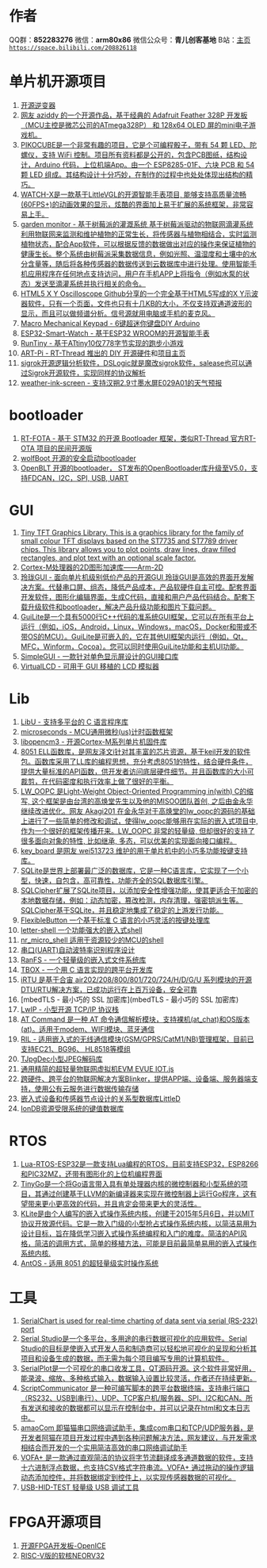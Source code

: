 ﻿# 作者
QQ群：**852283276**
微信：**arm80x86**
微信公众号：**青儿创客基地**
B站：[主页 `https://space.bilibili.com/208826118`](https://space.bilibili.com/208826118)

# 单片机开源项目
1. [开源逆变器](https://openinverter.org/wiki/Main_Page)
2. [网友 aziddy 的一个开源作品，基于经典的 Adafruit Feather 328P 开发板（MCU主控是微芯公司的ATmega328P） 和 128x64 OLED 屏的mini电子游戏机。](https://github.com/aziddy/Mini-OLED-Retro-Handheld)
3. [PIKOCUBE是一个非常有趣的项目，它是个可编程骰子，带有 54 颗 LED、陀螺仪，支持 WiFi 控制。项目所有资料都是公开的，包含PCB图纸，结构设计，Arduino 代码，上位机端App。由一个 ESP8285-01F、六块 PCB 和 54 颗 LED 组成。其结构设计十分巧妙，在制作的过程中也处处体现出结构的精巧。](https://make.quwj.com/project/214)
4. [WATCH-X是一款基于LittleVGL的开源智能手表项目, 能够支持高质量流畅(60FPS+)的动画效果的显示，炫酷的界面加上易于扩展的系统框架，非常容易上手。](https://github.com/FASTSHIFT/WatchX)
5. [garden monitor - 基于树莓派的灌溉系统 基于树莓派驱动的物联网滴灌系统利用物联网来监测和维护植物的正常生长，将传感器与植物相结合，实时监测植物状态，配合App软件，可以根据反馈的数据做出对应的操作来保证植物的健康生长。整个系统由树莓派采集数据信息，例如光照、温湿度和土壤中的水分含量等，随后将各种传感器的数据传送到云数据库中进行处理。使用智能手机应用程序在任何地点支持访问，用户在手机APP上将指令（例如水泵的状态）发送至滴灌系统并执行相关的命令。](https://www.instructables.com/Raspberry-Pi-Powered-IOT-Garden/)
6. [HTML5 X Y Oscilloscope Github分享的一个完全基于HTML5写成的X Y示波器软件，只有一个页面，文件也只有十几KB的大小，不仅支持双通道波形的显示，而且可以做频谱分析。信号源就用电脑或手机的麦克风。](https://github.com/Sean-Bradley/Oscilloscope)
7. [Macro Mechanical Keypad  - 6键超迷你键盘DIY Arduino](https://www.instructables.com/Custom-Macro-Mechanical-Keypad)
8. [ESP32-Smart-Watch  - 基于ESP32 WROOM的开源智能手表](https://github.com/Bellafaire/ESP32-Smart-Watch)
9. [RunTiny - 基于ATtiny10仅778字节实现的跑步小游戏](https://github.com/ridoluc/RunTiny)
10. [ART-Pi - RT-Thread 推出的 DIY 开源硬件](https://art-pi.gitee.io/website/)和[项目主页](https://github.com/RT-Thread-Studio/sdk-bsp-stm32h750-realthread-artpi)
11. [sigrok开源逻辑分析软件，DSLogic就是魔改sigrok软件，salease也可以通过Sigrok开源软件，实现同样的协议解析](https://sigrok.org/)
12. [weather-ink-screen - 支持汉朔2.9寸墨水屏E029A01的天气预报](https://gitee.com/Lichengjiez/weather-ink-screen)

# bootloader
1. [RT-FOTA - 基于 STM32 的开源 Bootloader 框架，类似RT-Thread 官方RT-OTA 项目的民间开源版](https://gitee.com/spunky_973/rt-fota) 
2. [wolfBoot 开源的安全启动bootloader](https://github.com/wolfSSL/wolfBoot)
3. [OpenBLT 开源的bootloader， ST发布的OpenBootloader库升级至V5.0，支持FDCAN，I2C，SPI, USB, UART](https://github.com/feaser/openblt)

# GUI
1. [Tiny TFT Graphics Library. This is a graphics library for the family of small colour TFT displays based on the ST7735 and ST7789 driver chips. This library allows you to plot points, draw lines, draw filled rectangles, and plot text with an optional scale factor.](http://www.technoblogy.com/show?L6I=)
2. [Cortex-M处理器的2D图形加速库——Arm-2D](https://github.com/ARM-software/EndpointAI/tree/master/Kernels/Research/Arm-2D)
3. [玲珑GUI - 面向单片机级别低价产品的开源GUI 玲珑GUI是高效的界面开发解决方案。代替串口屏、组态，降低产品成本，产品软硬件自主可控。配套界面开发软件，图形化编辑界面，生成C代码，直接和用户产品代码结合。配套下载升级软件和bootloader，解决产品升级功能和图片下载问题。](https://gitee.com/gzbkey/LingLongGUI)
4. [GuiLite是一个具有5000行C++代码的准系统GUI框架，它可以在所有平台上运行（例如，iOS，Android，Linux，Windows，macOS，Docker和带或不带OS的MCU）。GuiLite是可嵌入的，它在其他UI框架内运行（例如，Qt，MFC，Winform，Cocoa）。您可以同时使用GuiLite功能和主机UI功能。](https://github.com/idea4good/GuiLite)
5. [SimpleGUI - 一款针对单色显示屏设计的GUI接口库](https://gitee.com/Polarix/simplegui)
6. [VirtualLCD - 可用于 GUI 移植的 LCD 模拟器](https://gitee.com/kerndev/VirtualLCD)

# Lib
1. [LibU - 支持多平台的 C 语言程序库](https://github.com/koanlogic/libu)
2. [microseconds - MCU通用微秒(us)计时函数框架](https://github.com/JayHeng/microseconds)
3. [libopencm3 - 开源Cortex-M系列单片机固件库](https://github.com/libopencm3/libopencm3)
4. [8051 ELL函数库，是网友泽文i针对其丰富的芯片资源，基于keil开发的软件包。函数库采用了LL库的编程思想，充分考虑8051的特性，结合硬件条件，提供大量标准的API函数，供开发者访问底层硬件细节。并且函数库的大小可裁剪，在代码密度和执行效率上做了很好的平衡。](https://gitee.com/zeweni/ELL-8051-LIB)
5. [LW_OOPC 是Light-Weight Object-Oriented Programming in(with) C的缩写, 这个框架是由台湾的高焕堂先生以及他的MISOO团队首创, 之后由金永华继续改进优化。网友 Akagi201 在金永华对于高焕堂的lw_oopc的源码的基础上进行了一些简单的修改和调试，使得lw_oopc能够用在实际的嵌入式项目中, 作为一个很好的框架传播开来。LW_OOPC 非常的轻量级, 但却很好的支持了很多面向对象的特性, 比如继承, 多态，可以优美的实现面向接口编程。](https://github.com/Akagi201/lw_oopc)
6. [key_board 是网友 wei513723 维护的用于单片机中的小巧多功能按键支持库。](https://gitee.com/wei513723/key_board) 
7. [SQLite是世界上部署最广泛的数据库，它是一种C语言库，它实现了一个小型，快速，自包含，高可靠性，功能齐全的SQL数据库引擎。](https://www.sqlite.org/index.html)
8. [SQLCipher扩展了SQLite项目，以添加安全性增强功能，使其更适合于加密的本地数据存储，例如：动态加密，篡改检测，内存清理，强密钥派生等。SQLCipher基于SQLite，并且稳定地集成了稳定的上游发行功能。](https://github.com/sqlcipher/sqlcipher)
9. [FlexibleButton 一个基于标准 C 语言的小巧灵活的按键处理库](https://github.com/murphyzhao/FlexibleButton)
10. [letter-shell 一个功能强大的嵌入式shell](https://github.com/NevermindZZT/letter-shell)
11. [nr_micro_shell 适用于资源较少的MCU的shell](https://github.com/Nrusher/nr_micro_shell)
12. [串口(UART)自动波特率识别程序设计](https://mp.weixin.qq.com/s/RUXrw4RBAHBM9CFKMeNHbQ)
13. [RanFS - 一个轻量级的嵌入式文件系统库](http://www.ranfs.com/cn/?RFS)
14. [TBOX - 一个用 C 语言实现的跨平台开发库](https://github.com/tboox/tbox/)
15. [iRTU 是基于合宙 air202/208/800/801/720/724/H/D/G/U 系列模块的开源DTU/RTU解决方案，已成功运行在上百万设备，安全可靠](https://gitee.com/hotdll/iRTU)
16. [mbedTLS - 最小巧的 SSL 加密库](mbedTLS - 最小巧的 SSL 加密库)
17. [LwIP - 小型开源 TCP/IP 协议栈](http://savannah.nongnu.org/projects/lwip/)
18. [AT Command 是一种 AT 命令通信解析模块，支持裸机(at_chat)和OS版本(at)。适用于modem、WIFI模块、蓝牙通信](https://gitee.com/moluo-tech/AT-Command)
19. [RIL - 适用嵌入式的无线通信模块(GSM/GPRS/CatM1/NB)管理框架，目前已支持EC21、BG96、 HL8518等模组](https://gitee.com/moluo-tech/ril)
20. [TJpgDec小型JPEG解码库](http://elm-chan.org/fsw/tjpgd/00index.html)
21. [通用精简的超轻量物联网虚拟机EVM EVUE IOT.js](https://github.com/scriptiot/evm)
22. [跨硬件、跨平台的物联网解决方案Blinker，提供APP端、设备端、服务器端支持，使用公有云服务进行数据传输存储](https://github.com/blinker-iot/blinker-library)
23. [嵌入式设备和传感器节点设计的关系型数据库LittleD](https://github.com/graemedouglas/LittleD)
24. [IonDB资源受限系统的键值数据库](https://github.com/iondbproject/iondb)

# RTOS
1. [Lua-RTOS-ESP32是一款支持Lua编程的RTOS，目前支持ESP32，ESP8266和PIC32MZ，还带有图形化的上位机编程界面](https://github.com/whitecatboard/Lua-RTOS-ESP32)
2. [TinyGo是一个将Go语言带入具有单处理器内核的微控制器和小型系统的项目，其通过创建基于LLVM的新编译器来实现在微控制器上运行Go程序，这有望带来更小更高效的代码，并且肯定会带来更大的灵活性。](https://github.com/tinygo-org/tinygo)
3.  [KLite是由个人编写的嵌入式操作系统内核，创建于2015年5月6日，并以MIT协议开放源代码。它是一款入门级的小型抢占式操作系统内核，以简洁易用为设计目标，旨在降低学习嵌入式操作系统编程和入门的难度。简洁的API风格，简洁的调用方式，简单的移植方法，可能是目前最简单易用的嵌入式操作系统内核.](https://gitee.com/kerndev/klite)
4. [AntOS - 适用 8051 的超轻量级实时操作系统](https://gitee.com/zeweni/ant-os)

# 工具
1. [ SerialChart is used for real-time charting of data sent via serial (RS-232) port](https://github.com/starlino/serialchart)
2. [Serial Studio是一个多平台，多用途的串行数据可视化的应用软件。Serial Studio的目标是使嵌入式开发人员和制造商可以轻松地可视化的呈现和分析其项目和设备生成的数据，而无需为每个项目编写专用的计算机软件。](https://github.com/Serial-Studio/Serial-Studio)
3. [SerialPlot是一个可视化的串口收发工具，QT源码开源。这个软件非常好用，能录波、缩放、多种格式输入，数据输入设置比较灵活，作者还在持续更新。](https://github.com/hyOzd/serialplot)
4. [ScriptCommunicator 是一种可编写脚本的跨平台数据终端，支持串行端口（RS232、USB到串行）、UDP、TCP客户机/服务器、SPI、I2C和CAN。所有发送和接收的数据都可以显示在控制台中，并可以记录在html和文本日志中。](https://github.com/szieke/ScriptCommunicator_serial-terminal)
5. [amaoCom 即猫猫串口网络调试助手，集成com串口和TCP/UDP服务器，是开发者阿猫在项目开发过程中遇到各种问题解决方法，网友建议，与开发需求相结合而开发的一个实用简洁高效的串口网络调试助手](http://www.amaocom.com/)
6. [VOFA+ 是一款通过直观简洁的协议将字节流翻译成多通道数据的软件，支持十六进制浮点数据，也支持CSV格式字符串流。VOFA+ 通过拖动的操作逻辑动态添加控件，并将数据绑定到控件上，以实现传感器数据的可视化。](https://www.vofa.plus/)
7. [USB-HID-TEST 轻量级 USB 调试工具](https://gitee.com/jakey.chen/USB-HID-TEST)

# FPGA开源项目
1. [开源FPGA开发板-OpenICE](https://my.oschina.net/u/4583591/blog/4423205)
2. [RISC-V版的软核NEORV32](https://github.com/stnolting/neorv32)
